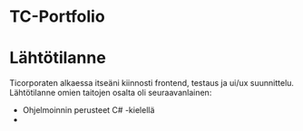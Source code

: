 # TC-Portfolio
# Lähtötilanne

Ticorporaten alkaessa itseäni kiinnosti frontend, testaus ja ui/ux suunnittelu. Lähtötilanne omien taitojen osalta oli seuraavanlainen:
- Ohjelmoinnin perusteet C# -kielellä
- 


